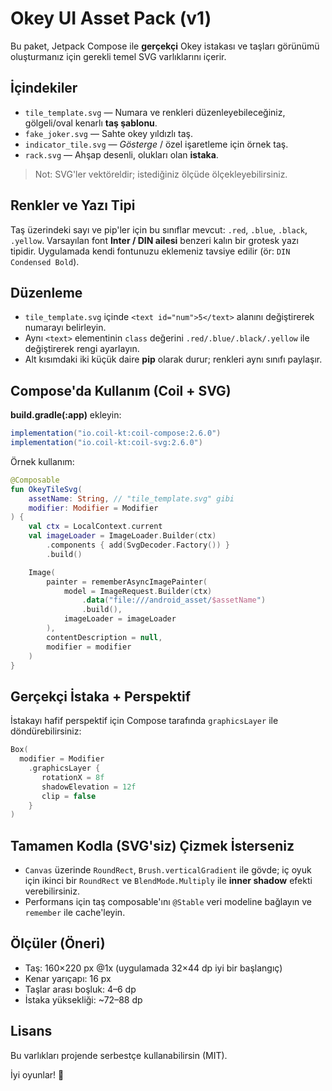 
# Okey UI Asset Pack (v1)

Bu paket, Jetpack Compose ile **gerçekçi** Okey istakası ve taşları görünümü oluşturmanız için gerekli temel SVG varlıklarını içerir.

## İçindekiler
- `tile_template.svg` — Numara ve renkleri düzenleyebileceğiniz, gölgeli/oval kenarlı **taş şablonu**.
- `fake_joker.svg` — Sahte okey yıldızlı taş.
- `indicator_tile.svg` — *Gösterge* / özel işaretleme için örnek taş.
- `rack.svg` — Ahşap desenli, olukları olan **istaka**.

> Not: SVG'ler vektöreldir; istediğiniz ölçüde ölçekleyebilirsiniz.

## Renkler ve Yazı Tipi
Taş üzerindeki sayı ve pip'ler için bu sınıflar mevcut: `.red`, `.blue`, `.black`, `.yellow`.
Varsayılan font **Inter / DIN ailesi** benzeri kalın bir grotesk yazı tipidir. Uygulamada kendi fontunuzu eklemeniz tavsiye edilir (ör: `DIN Condensed Bold`).

## Düzenleme
- `tile_template.svg` içinde `<text id="num">5</text>` alanını değiştirerek numarayı belirleyin.
- Aynı `<text>` elementinin `class` değerini `.red/.blue/.black/.yellow` ile değiştirerek rengi ayarlayın.
- Alt kısımdaki iki küçük daire **pip** olarak durur; renkleri aynı sınıfı paylaşır.

## Compose'da Kullanım (Coil + SVG)
**build.gradle(:app)** ekleyin:
```gradle
implementation("io.coil-kt:coil-compose:2.6.0")
implementation("io.coil-kt:coil-svg:2.6.0")
```

Örnek kullanım:
```kotlin
@Composable
fun OkeyTileSvg(
    assetName: String, // "tile_template.svg" gibi
    modifier: Modifier = Modifier
) {
    val ctx = LocalContext.current
    val imageLoader = ImageLoader.Builder(ctx)
        .components { add(SvgDecoder.Factory()) }
        .build()

    Image(
        painter = rememberAsyncImagePainter(
            model = ImageRequest.Builder(ctx)
                .data("file:///android_asset/$assetName")
                .build(),
            imageLoader = imageLoader
        ),
        contentDescription = null,
        modifier = modifier
    )
}
```

## Gerçekçi İstaka + Perspektif
İstakayı hafif perspektif için Compose tarafında `graphicsLayer` ile döndürebilirsiniz:
```kotlin
Box(
  modifier = Modifier
    .graphicsLayer {
       rotationX = 8f
       shadowElevation = 12f
       clip = false
    }
)
```

## Tamamen Kodla (SVG'siz) Çizmek İsterseniz
- `Canvas` üzerinde `RoundRect`, `Brush.verticalGradient` ile gövde; iç oyuk için ikinci bir `RoundRect` ve `BlendMode.Multiply` ile **inner shadow** efekti verebilirsiniz.
- Performans için taş composable'ını `@Stable` veri modeline bağlayın ve `remember` ile cache'leyin.

## Ölçüler (Öneri)
- Taş: 160×220 px @1x (uygulamada 32×44 dp iyi bir başlangıç)
- Kenar yarıçapı: 16 px
- Taşlar arası boşluk: 4–6 dp
- İstaka yüksekliği: ~72–88 dp

## Lisans
Bu varlıkları projende serbestçe kullanabilirsin (MIT).

İyi oyunlar! 🎲
